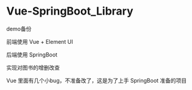 # Vue-SpringBoot_Library

demo备份

前端使用 Vue + Element UI

后端使用 SpringBoot

实现对图书的增删改查

Vue 里面有几个小bug，不准备改了，这是为了上手 SpringBoot 准备的项目